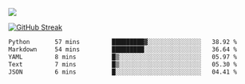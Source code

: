 ![](http://github-profile-summary-cards.vercel.app/api/cards/profile-details?username=sivori&theme=nightowl)

[![GitHub Streak](https://github-readme-streak-stats-murex-one.vercel.app?user=sivori&theme=nightowl&hide_border=true&card_width=700&card_height=200&ring=EBE011&fire=EB9B1B)](https://git.io/streak-stats)

<!--START_SECTION:waka-->

```txt
Python       57 mins         █████████▓░░░░░░░░░░░░░░░   38.92 %
Markdown     54 mins         █████████░░░░░░░░░░░░░░░░   36.64 %
YAML         8 mins          █▒░░░░░░░░░░░░░░░░░░░░░░░   05.97 %
Text         7 mins          █▒░░░░░░░░░░░░░░░░░░░░░░░   05.30 %
JSON         6 mins          █░░░░░░░░░░░░░░░░░░░░░░░░   04.41 %
```

<!--END_SECTION:waka-->

